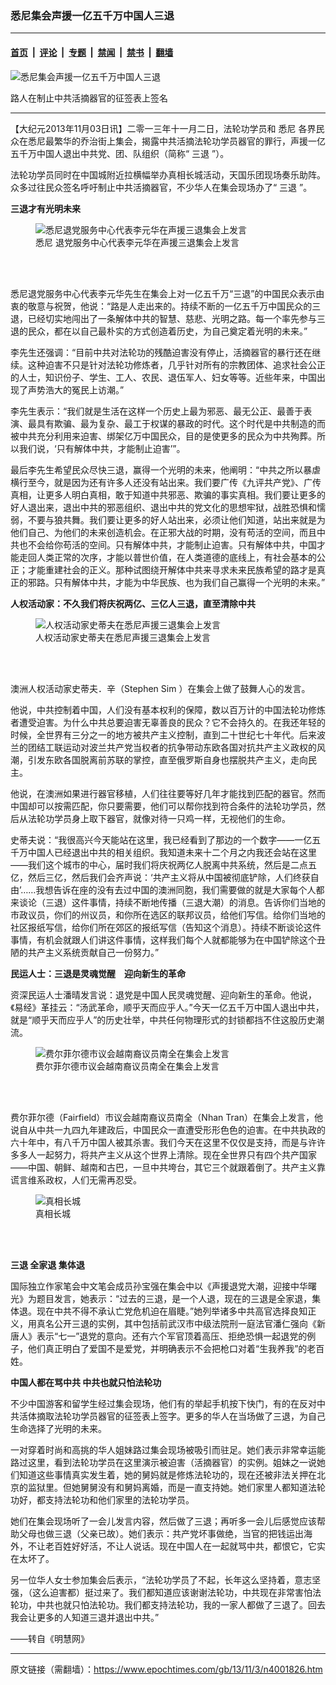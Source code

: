 ### 悉尼集会声援一亿五千万中国人三退

---

#### [首页](../../../..?n4001826) &nbsp;|&nbsp; [评论](../../../../../epoch-comment?n4001826) &nbsp;|&nbsp; [专题](../../../../../epoch-special?n4001826) &nbsp;|&nbsp; [禁闻](../../../../../epoch-news?n4001826) &nbsp;|&nbsp; [禁书](../../../../../books?n4001826) &nbsp;|&nbsp; [翻墙](https://github.com/gfw-breaker/nogfw/blob/master/README.md?n4001826)


<div><img alt="悉尼集会声援一亿五千万中国人三退" class="attachment-djy_600_400 size-djy_600_400 wp-post-image" src="https://i.epochtimes.com/assets/uploads/2013/11/1311030129392158-600x400.jpg"/>
<div class="caption">
 <p>
  路人在制止中共活摘器官的征签表上签名
 </p>
</div></div><hr/><div class="post_content" id="artbody" itemprop="articleBody">
 <!-- article content begin -->
 <p>
  【大纪元2013年11月03日讯】二零一三年十一月二日，法轮功学员和
  <ok href="https://www.epochtimes.com/gb/tag/%E6%82%89%E5%B0%BC.html">
   悉尼
  </ok>
  各界民众在悉尼最繁华的乔治街上集会，揭露中共活摘法轮功学员器官的罪行，声援一亿五千万中国人退出中共党、团、队组织（简称“
  <ok href="https://www.epochtimes.com/gb/tag/%E4%B8%89%E9%80%80.html">
   三退
  </ok>
  ”）。
 </p>
 <p>
  法轮功学员同时在中国城附近拉横幅举办真相长城活动，天国乐团现场奏乐助阵。众多过往民众签名呼吁制止中共活摘器官，不少华人在集会现场办了“
  <ok href="https://www.epochtimes.com/gb/tag/%E4%B8%89%E9%80%80.html">
   三退
  </ok>
  ”。
 </p>
 <p>
  <b>
   三退才有光明未来
  </b>
 </p>
 <figure aria-describedby="caption-attachment-5667600" class="wp-caption aligncenter" id="attachment_5667600" style="width: 600px">
  <ok href=" https://i.epochtimes.com/assets/uploads/2013/11/1311030132282158-600x429.jpg" rel="noreferrer noopener" target="_blank">
   <img alt="悉尼退党服务中心代表李元华在声援三退集会上发言" class="size-large wp-image-5667600" src="https://i.epochtimes.com/assets/uploads/2013/11/1311030132282158-600x429.jpg" title="悉尼退党服务中心代表李元华在声援三退集会上发言"/>
  </ok>
  <br/><figcaption class="wp-caption-text" id="caption-attachment-5667600">
   <ok href="https://www.epochtimes.com/gb/tag/%E6%82%89%E5%B0%BC.html">
    悉尼
   </ok>
   退党服务中心代表李元华在声援三退集会上发言
  </figcaption><br/>
 </figure><br/>
 <p>
  悉尼退党服务中心代表李元华先生在集会上对一亿五千万“三退”的中国民众表示由衷的敬意与祝贺，他说：“路是人走出来的。持续不断的一亿五千万中国民众的三退，已经切实地闯出了一条解体中共的智慧、慈悲、光明之路。每一个率先参与三退的民众，都在以自己最朴实的方式创造着历史，为自己奠定着光明的未来。”
 </p>
 <p>
  李先生还强调：“目前中共对法轮功的残酷迫害没有停止，活摘器官的暴行还在继续。这种迫害不只是针对法轮功修炼者，几乎针对所有的宗教团体、追求社会公正的人士，知识份子、学生、工人、农民、退伍军人、妇女等等。近些年来，中国出现了声势浩大的冤民上访潮。”
 </p>
 <p>
  李先生表示：“我们就是生活在这样一个历史上最为邪恶、最无公正、最善于表演、最具有欺骗、最为复杂、最工于权谋的暴政的时代。这个时代是中共制造的而被中共充分利用来迫害、绑架亿万中国民众，目的是使更多的民众为中共殉葬。所以我们说，‘只有解体中共，才能制止迫害’”。
 </p>
 <p>
  最后李先生希望民众尽快三退，赢得一个光明的未来，他阐明：“中共之所以暴虐横行至今，就是因为还有许多人还没有站出来。我们要广传《九评共产党》、广传真相，让更多人明白真相，敢于知道中共邪恶、欺骗的事实真相。我们要让更多的好人退出来，退出中共的邪恶组织、退出中共的党文化的思想牢狱，战胜恐惧和懦弱，不要与狼共舞。我们要让更多的好人站出来，必须让他们知道，站出来就是为他们自己、为他们的未来创造机会。在正邪大战的时期，没有苟活的空间，而且中共也不会给你苟活的空间。只有解体中共，才能制止迫害。只有解体中共，中国才能走回人类正常的次序，才能以普世价值，在人类道德的底线上，有社会基本的公正；才能重建社会的正义。那种试图绕开解体中共来寻求未来民族希望的路才是真正的邪路。只有解体中共，才能为中华民族、也为我们自己赢得一个光明的未来。”
 </p>
 <p>
  <b>
   人权活动家：不久我们将庆祝两亿、三亿人三退，直至清除中共
  </b>
 </p>
 <figure aria-describedby="caption-attachment-5667606" class="wp-caption aligncenter" id="attachment_5667606" style="width: 600px">
  <ok href=" https://i.epochtimes.com/assets/uploads/2013/11/1311030132062158-600x749.jpg" rel="noreferrer noopener" target="_blank">
   <img alt="人权活动家史蒂夫在悉尼声援三退集会上发言" class="size-large wp-image-5667606" src="https://i.epochtimes.com/assets/uploads/2013/11/1311030132062158-600x749.jpg" title="人权活动家史蒂夫在悉尼声援三退集会上发言"/>
  </ok>
  <br/><figcaption class="wp-caption-text" id="caption-attachment-5667606">
   人权活动家史蒂夫在悉尼声援三退集会上发言
  </figcaption><br/>
 </figure><br/>
 <p>
  澳洲人权活动家史蒂夫．辛（Stephen Sim ）在集会上做了鼓舞人心的发言。
 </p>
 <p>
  他说，中共控制着中国，人们没有基本权利的保障，数以百万计的中国法轮功修炼者遭受迫害。为什么中共总要迫害无辜善良的民众？它不会持久的。在我还年轻的时候，全世界有三分之一的地方被共产主义控制，直到二十世纪七十年代。后来波兰的团结工联运动对波兰共产党当权者的抗争带动东欧各国对抗共产主义政权的风潮，引发东欧各国脱离前苏联的掌控，直至俄罗斯自身也摆脱共产主义，走向民主。
 </p>
 <p>
  他说，在澳洲如果进行器官移植，人们往往要等好几年才能找到匹配的器官。然而中国却可以按需匹配，你只要需要，他们可以帮你找到符合条件的法轮功学员，然后从法轮功学员身上取下器官，就像对待一只鸡一样，无视他们的生命。
 </p>
 <p>
  史蒂夫说：“我很高兴今天能站在这里，我已经看到了那边的一个数字——一亿五千万中国人已经退出中共的相关组织。我知道未来十二个月之内我还会站在这里——我们这个城市的中心，届时我们将庆祝两亿人脱离中共系统，然后是二点五亿，然后三亿，然后我们会齐声说：‘共产主义将从中国被彻底铲除，人们终获自由’……我想告诉在座的没有去过中国的澳洲同胞，我们需要做的就是大家每个人都来谈论（三退）这件事情，持续不断地传播（三退大潮）的消息。告诉你们当地的市政议员，你们的州议员，和你所在选区的联邦议员，给他们写信。给你们当地的社区报纸写信，给你们所在郊区的报纸写信（告知这个消息）。持续不断谈论这件事情，有机会就跟人们讲这件事情，这样我们每个人就都能够为在中国铲除这个丑陋的共产主义系统贡献自己一份努力。”
 </p>
 <p>
  <b>
   民运人士：三退是灵魂觉醒　迎向新生的革命
  </b>
 </p>
 <p>
  资深民运人士潘晴发言说：退党是中国人民灵魂觉醒、迎向新生的革命。他说，《易经》革挂云：“汤武革命，顺乎天而应乎人。”今天一亿五千万中国人退出中共，就是“顺乎天而应乎人”的历史壮举，中共任何物理形式的封锁都挡不住这股历史潮流。
 </p>
 <figure aria-describedby="caption-attachment-5667613" class="wp-caption aligncenter" id="attachment_5667613" style="width: 600px">
  <ok href=" https://i.epochtimes.com/assets/uploads/2013/11/1311030135192158-600x436.jpg" rel="noreferrer noopener" target="_blank">
   <img alt="费尔菲尔德市议会越南裔议员南全在集会上发言" class="size-large wp-image-5667613" src="https://i.epochtimes.com/assets/uploads/2013/11/1311030135192158-600x436.jpg" title="费尔菲尔德市议会越南裔议员南全在集会上发言"/>
  </ok>
  <br/><figcaption class="wp-caption-text" id="caption-attachment-5667613">
   费尔菲尔德市议会越南裔议员南全在集会上发言
  </figcaption><br/>
 </figure><br/>
 <p>
  费尔菲尔德（Fairfield）市议会越南裔议员南全（Nhan Tran）在集会上发言，他说自从中共一九四九年建政后，中国民众一直遭受形形色色的迫害。在中共执政的六十年中，有八千万中国人被其杀害。我们今天在这里不仅仅是支持，而是与许许多多人一起努力，将共产主义从这个世界上清除。现在全世界只有四个共产国家——中国、朝鲜、越南和古巴，一旦中共垮台，其它三个就跟着倒了。共产主义靠谎言维系政权，人们无需再忍受。
 </p>
 <figure aria-describedby="caption-attachment-5667623" class="wp-caption aligncenter" id="attachment_5667623" style="width: 600px">
  <ok href=" https://i.epochtimes.com/assets/uploads/2013/11/1311030141562158-600x222.jpg" rel="noreferrer noopener" target="_blank">
   <img alt="真相长城" class="size-large wp-image-5667623" src="https://i.epochtimes.com/assets/uploads/2013/11/1311030141562158-600x222.jpg" title="真相长城"/>
  </ok>
  <br/><figcaption class="wp-caption-text" id="caption-attachment-5667623">
   真相长城
  </figcaption><br/>
 </figure><br/>
 <p>
  <b>
   三退 全家退 集体退
  </b>
 </p>
 <p>
  国际独立作家笔会中文笔会成员孙宝强在集会中以《声援退党大潮，迎接中华曙光》为题目发言，她表示：“过去的三退，是一个人退，现在的三退是全家退，集体退。现在中共不得不承认亡党危机迫在眉睫。”她列举诸多中共高官选择良知正义，用真名公开三退的实例，其中包括前武汉市中级法院刑一庭法官潘仁强向《新唐人》表示“七一”退党的意向。还有六个军官顶着高压、拒绝恐惧一起退党的例子，他们真正明白了爱国不是爱党，并明确表示不会把枪口对着“生我养我”的老百姓。
 </p>
 <p>
  <b>
   中国人都在骂中共 中共也就只怕法轮功
  </b>
 </p>
 <p>
  不少中国游客和留学生经过集会现场，他们有的举起手机按下快门，有的在反对中共活体摘取法轮功学员器官的征签表上签字。更多的华人在当场做了三退，为自己生命选择了光明的未来。
 </p>
 <p>
  一对穿着时尚和高挑的华人姐妹路过集会现场被吸引而驻足。她们表示非常幸运能路过这里，看到法轮功学员在这里演示被迫害（活摘器官）的实例。姐妹之一说她们知道这些事情真实发生着，她的舅妈就是修炼法轮功的，现在还被非法关押在北京的监狱里。但她舅舅没有和舅妈离婚，而是一直支持她。她们家里人都知道法轮功好，都支持法轮功和他们家里的法轮功学员。
 </p>
 <p>
  她们在集会现场听了一会儿发言内容，然后做了三退；再听多一会儿后感觉应该帮助父母也做三退（父亲已故）。她们表示：共产党坏事做绝，当官的把钱运出海外，不让老百姓好好活，不让人说话。现在中国人在一起就骂中共，都恨它，它实在太坏了。
 </p>
 <p>
  另一位华人女士参加集会后表示，“法轮功学员了不起，长年这么坚持着，意志坚强，（这么迫害都）挺过来了。我们都知道应该谢谢法轮功，中共现在非常害怕法轮功，中共也就只怕法轮功。我们都支持法轮功，我的一家人都做了三退了。回去我会让更多的人知道三退并退出中共。”
 </p>
 <p>
  ——转自《明慧网》
 </p>
 <!-- article content end -->
 <div id="below_article_ad">
 </div>
</div>


---

原文链接（需翻墙）：https://www.epochtimes.com/gb/13/11/3/n4001826.htm